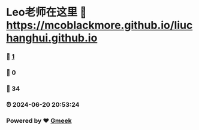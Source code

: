 # Leo老师在这里 :link: https://mcoblackmore.github.io/liuchanghui.github.io 
### :page_facing_up: [1](https://mcoblackmore.github.io/liuchanghui.github.io/tag.html) 
### :speech_balloon: 0 
### :hibiscus: 34 
### :alarm_clock: 2024-06-20 20:53:24 
### Powered by :heart: [Gmeek](https://github.com/Meekdai/Gmeek)
